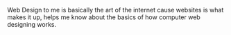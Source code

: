 Web Design to me is basically the art of the internet cause websites is what makes it up, helps me know about the basics of how computer web designing works.
